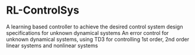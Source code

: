 # RL-ControlSys
A learning based controller to achieve the desired control system design specifications for unknown dynamical systems 
An error control for unknown dynamical systems, using TD3 for controlling 1st order, 2nd order linear systems and nonlinear systems

